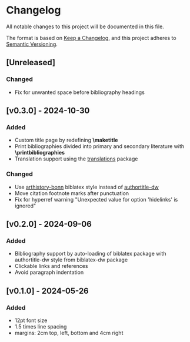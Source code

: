 # Changelog

All notable changes to this project will be documented in this file.

The format is based on [Keep a Changelog](https://keepachangelog.com/en/1.1.0/),
and this project adheres to [Semantic Versioning](https://semver.org/spec/v2.0.0.html).

## [Unreleased]

### Changed

- Fix for unwanted space before bibliography headings

## [v0.3.0] - 2024-10-30

### Added

- Custom title page by redefining **\maketitle**
- Print bibliographies divided into primary and secondary literature with **\printbibliographies**
- Translation support using the [translations](https://ctan.org/pkg/translations) package

### Changed

- Use [arthistory-bonn](https://ctan.org/pkg/biblatex-arthistory-bonn) biblatex style instead of [authortitle-dw](https://ctan.org/pkg/biblatex-dw)
- Move citation footnote marks after punctuation
- Fix for hyperref warning "Unexpected value for option 'hidelinks' is ignored"

## [v0.2.0] - 2024-09-06

### Added

- Bibliography support by auto-loading of biblatex package with authortitle-dw style from biblatex-dw package
- Clickable links and references
- Avoid paragraph indentation

## [v0.1.0] - 2024-05-26

### Added

- 12pt font size
- 1.5 times line spacing
- margins: 2cm top, left, bottom and 4cm right
